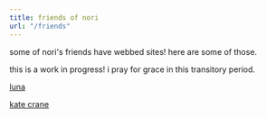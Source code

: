 ```yaml
---
title: friends of nori
url: "/friends"
---
```


some of nori's friends have webbed sites! here are some of those.

this is a work in progress! i pray for grace in this transitory period.

[luna](https://moonbase.lgbt/)

[kate crane](http://www.katecrane.com/)